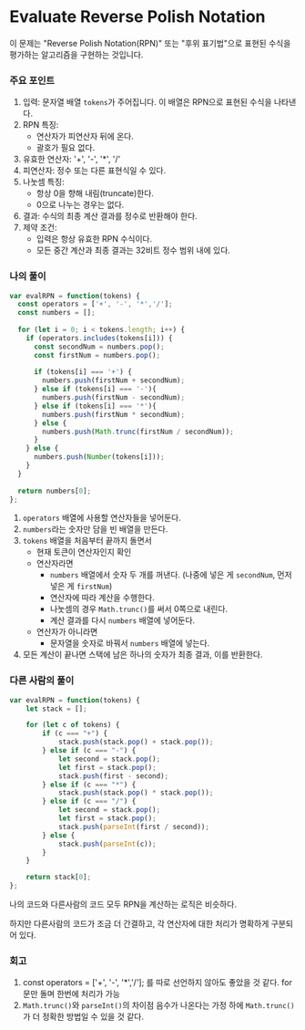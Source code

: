 # Evaluate Reverse Polish Notation

이 문제는 "Reverse Polish Notation(RPN)" 또는 "후위 표기법"으로 표현된 수식을 평가하는 알고리즘을 구현하는 것입니다.

### 주요 포인트

1. 입력: 문자열 배열 `tokens`가 주어집니다. 이 배열은 RPN으로 표현된 수식을 나타낸다.
2. RPN 특징:
    - 연산자가 피연산자 뒤에 온다.
    - 괄호가 필요 없다.
3. 유효한 연산자: '+', '-', '*', '/'
4. 피연산자: 정수 또는 다른 표현식일 수 있다.
5. 나눗셈 특징:
    - 항상 0을 향해 내림(truncate)한다.
    - 0으로 나누는 경우는 없다.
6. 결과: 수식의 최종 계산 결과를 정수로 반환해야 한다.
7. 제약 조건:
    - 입력은 항상 유효한 RPN 수식이다.
    - 모든 중간 계산과 최종 결과는 32비트 정수 범위 내에 있다.

### 나의 풀이

```jsx
var evalRPN = function(tokens) {
  const operators = ['+', '-', '*','/'];
  const numbers = [];
  
  for (let i = 0; i < tokens.length; i++) {
    if (operators.includes(tokens[i])) {
      const secondNum = numbers.pop();
      const firstNum = numbers.pop();
      
      if (tokens[i] === '+') {
        numbers.push(firstNum + secondNum); 
      } else if (tokens[i] === '-'){
        numbers.push(firstNum - secondNum); 
      } else if (tokens[i] === '*'){
        numbers.push(firstNum * secondNum); 
      } else {
        numbers.push(Math.trunc(firstNum / secondNum));
      }
    } else {
      numbers.push(Number(tokens[i]));
    }
  }
  
  return numbers[0];
};
```

1. `operators` 배열에 사용할 연산자들을 넣어둔다.
2. `numbers`라는 숫자만 담을 빈 배열을 만든다.
3. `tokens` 배열을 처음부터 끝까지 돌면서
    - 현재 토큰이 연산자인지 확인
    - 연산자라면
        - `numbers` 배열에서 숫자 두 개를 꺼낸다. (나중에 넣은 게 `secondNum`, 먼저 넣은 게 `firstNum`)
        - 연산자에 따라 계산을 수행한다.
        - 나눗셈의 경우 `Math.trunc()`를 써서 0쪽으로 내린다.
        - 계산 결과를 다시 `numbers` 배열에 넣어둔다.
    - 연산자가 아니라면
        - 문자열을 숫자로 바꿔서 `numbers` 배열에 넣는다.
4. 모든 계산이 끝나면 스택에 남은 하나의 숫자가 최종 결과, 이를 반환한다.

### 다른 사람의 풀이

```jsx
var evalRPN = function(tokens) {
    let stack = [];

    for (let c of tokens) {
        if (c === "+") {
            stack.push(stack.pop() + stack.pop());
        } else if (c === "-") {
            let second = stack.pop();
            let first = stack.pop();
            stack.push(first - second);
        } else if (c === "*") {
            stack.push(stack.pop() * stack.pop());
        } else if (c === "/") {
            let second = stack.pop();
            let first = stack.pop();
            stack.push(parseInt(first / second));
        } else {
            stack.push(parseInt(c));
        }
    }

    return stack[0];    
};
```

나의 코드와 다른사람의 코드 모두 RPN을 계산하는 로직은 비슷하다.

하지만 다른사람의 코드가 조금 더 간결하고, 각 연산자에 대한 처리가 명확하게 구분되어 있다.

### 회고

1. const operators = ['+', '-', '*','/']; 를 따로 선언하지 않아도 좋았을 것 같다.
for문만 돌며 한번에 처리가 가능
2. `Math.trunc()`와 `parseInt()`의 차이점
음수가 나온다는 가정 하에 `Math.trunc()`가 더 정확한 방법일 수 있을 것 같다.
